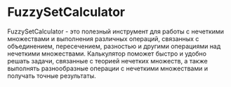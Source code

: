 # FuzzySetCalculator

FuzzySetCalculator - это полезный инструмент для работы с нечеткими множествами и выполнения различных операций, связанных с объединением, пересечением, разностью и другими операциями над нечеткими множествами. Калькулятор поможет быстро и удобно решать задачи, связанные с теорией нечетких множеств, а также выполнять разнообразные операции с нечеткими множествами и получать точные результаты.
